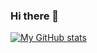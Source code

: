 ### Hi there 👋

[![My GitHub stats](https://github-readme-stats.vercel.app/api?username=Gaztoof)](https://github.com/anuraghazra/github-readme-stats)

<!--
**Gaztoof/Gaztoof** is a ✨ _special_ ✨ repository because its `README.md` (this file) appears on your GitHub profile.

Here are some ideas to get you started:

- 🔭 I’m currently working on ...
- 🌱 I’m currently learning ...
- 👯 I’m looking to collaborate on ...
- 🤔 I’m looking for help with ...
- 💬 Ask me about ...
- 📫 How to reach me: ...
- 😄 Pronouns: ...
- ⚡ Fun fact: ...
-->
